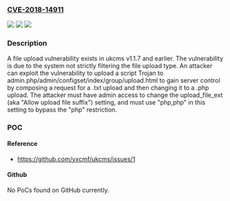 ### [CVE-2018-14911](https://cve.mitre.org/cgi-bin/cvename.cgi?name=CVE-2018-14911)
![](https://img.shields.io/static/v1?label=Product&message=n%2Fa&color=blue)
![](https://img.shields.io/static/v1?label=Version&message=n%2Fa&color=blue)
![](https://img.shields.io/static/v1?label=Vulnerability&message=n%2Fa&color=brighgreen)

### Description

A file upload vulnerability exists in ukcms v1.1.7 and earlier. The vulnerability is due to the system not strictly filtering the file upload type. An attacker can exploit the vulnerability to upload a script Trojan to admin.php/admin/configset/index/group/upload.html to gain server control by composing a request for a .txt upload and then changing it to a .php upload. The attacker must have admin access to change the upload_file_ext (aka "Allow upload file suffix") setting, and must use "php,php" in this setting to bypass the "php" restriction.

### POC

#### Reference
- https://github.com/yxcmf/ukcms/issues/1

#### Github
No PoCs found on GitHub currently.

